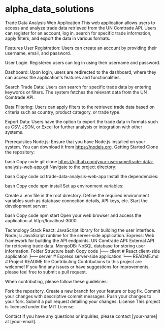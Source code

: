 # alpha_data_solutions

Trade Data Analysis Web Application
This web application allows users to access and analyze trade data retrieved from the UN Comtrade API. Users can register for an account, log in, search for specific trade information, apply filters, and export the data in various formats.

Features
User Registration: Users can create an account by providing their username, email, and password.

User Login: Registered users can log in using their username and password.

Dashboard: Upon login, users are redirected to the dashboard, where they can access the application's features and functionalities.

Search Trade Data: Users can search for specific trade data by entering keywords or filters. The system fetches the relevant data from the UN Comtrade API.

Data Filtering: Users can apply filters to the retrieved trade data based on criteria such as country, product category, or trade type.

Export Data: Users have the option to export the trade data in formats such as CSV, JSON, or Excel for further analysis or integration with other systems.

Prerequisites
Node.js: Ensure that you have Node.js installed on your system. You can download it from https://nodejs.org.
Getting Started
Clone the repository:

bash
Copy code
git clone https://github.com/your-username/trade-data-analysis-web-app.git
Navigate to the project directory:

bash
Copy code
cd trade-data-analysis-web-app
Install the dependencies:

bash
Copy code
npm install
Set up environment variables:

Create a .env file in the root directory.
Define the required environment variables such as database connection details, API keys, etc.
Start the development server:

bash
Copy code
npm start
Open your web browser and access the application at http://localhost:3000.

Technology Stack
React: JavaScript library for building the user interface.
Node.js: JavaScript runtime for the server-side application.
Express: Web framework for building the API endpoints.
UN Comtrade API: External API for retrieving trade data.
MongoDB: NoSQL database for storing user information.
Folder Structure
bash
Copy code
├── client              # React client-side application
├── server              # Express server-side application
└── README.md           # Project README file
Contributing
Contributions to this project are welcome! If you find any issues or have suggestions for improvements, please feel free to submit a pull request.

When contributing, please follow these guidelines:

Fork the repository.
Create a new branch for your feature or bug fix.
Commit your changes with descriptive commit messages.
Push your changes to your fork.
Submit a pull request detailing your changes.
License
This project is licensed under the MIT License.

Contact
If you have any questions or inquiries, please contact [your-name] at [your-email].
